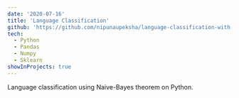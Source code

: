 ```yaml
---
date: '2020-07-16'
title: 'Language Classification'
github: 'https://github.com/nipunaupeksha/language-classification-with-naive-bayes-python'
tech:
  - Python
  - Pandas
  - Numpy
  - Sklearn
showInProjects: true
---
```


Language classification using Naive-Bayes theorem on Python.
